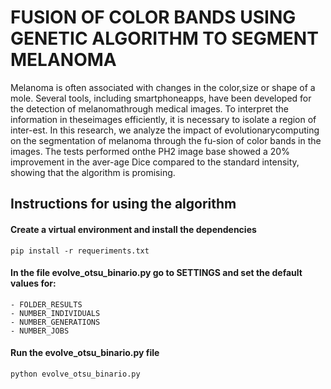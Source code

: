 # FUSION OF COLOR BANDS USING GENETIC ALGORITHM TO SEGMENT MELANOMA

Melanoma is often associated with changes in the color,size or shape of a mole.  Several tools, including smartphoneapps,  have  been  developed  for  the  detection  of  melanomathrough medical images. To interpret the information in theseimages efficiently, it is necessary to isolate a region of inter-est.  In this research, we analyze the impact of evolutionarycomputing on the segmentation of melanoma through the fu-sion of color bands in the images.   The tests performed onthe PH2 image base showed a 20% improvement in the aver-age Dice compared to the standard intensity, showing that the algorithm is promising.

## Instructions for using the algorithm

#### Create a virtual environment and install the dependencies

    pip install -r requeriments.txt

#### In the file evolve_otsu_binario.py go to SETTINGS and set the default values for:    
    - FOLDER_RESULTS     
    - NUMBER_INDIVIDUALS     
    - NUMBER_GENERATIONS            
    - NUMBER_JOBS      

#### Run the evolve_otsu_binario.py file
    
    python evolve_otsu_binario.py
